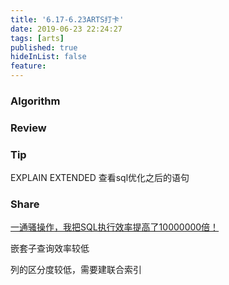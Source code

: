 ```yaml
---
title: '6.17-6.23ARTS打卡'
date: 2019-06-23 22:24:27
tags: [arts]
published: true
hideInList: false
feature: 
---
```


### Algorithm

### Review

### Tip

EXPLAIN EXTENDED 查看sql优化之后的语句

### Share

[一通骚操作，我把SQL执行效率提高了10000000倍！](<https://mp.weixin.qq.com/s/82UfmL4hYSZ1nUhnmLQr3A>)

嵌套子查询效率较低

列的区分度较低，需要建联合索引
<!--more-->